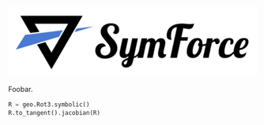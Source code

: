 ![SymForce Logo](img/symforce_horizontal.png)

Foobar.

```python
R = geo.Rot3.symbolic()
R.to_tangent().jacobian(R)
```

